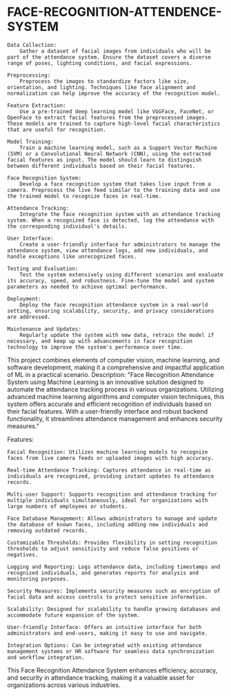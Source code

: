 # FACE-RECOGNITION-ATTENDENCE-SYSTEM
    Data Collection:
        Gather a dataset of facial images from individuals who will be part of the attendance system. Ensure the dataset covers a diverse range of poses, lighting conditions, and facial expressions.

    Preprocessing:
        Preprocess the images to standardize factors like size, orientation, and lighting. Techniques like face alignment and normalization can help improve the accuracy of the recognition model.

    Feature Extraction:
        Use a pre-trained deep learning model like VGGFace, FaceNet, or OpenFace to extract facial features from the preprocessed images. These models are trained to capture high-level facial characteristics that are useful for recognition.

    Model Training:
        Train a machine learning model, such as a Support Vector Machine (SVM) or a Convolutional Neural Network (CNN), using the extracted facial features as input. The model should learn to distinguish between different individuals based on their facial features.

    Face Recognition System:
        Develop a face recognition system that takes live input from a camera. Preprocess the live feed similar to the training data and use the trained model to recognize faces in real-time.

    Attendance Tracking:
        Integrate the face recognition system with an attendance tracking system. When a recognized face is detected, log the attendance with the corresponding individual's details.

    User Interface:
        Create a user-friendly interface for administrators to manage the attendance system, view attendance logs, add new individuals, and handle exceptions like unrecognized faces.

    Testing and Evaluation:
        Test the system extensively using different scenarios and evaluate its accuracy, speed, and robustness. Fine-tune the model and system parameters as needed to achieve optimal performance.

    Deployment:
        Deploy the face recognition attendance system in a real-world setting, ensuring scalability, security, and privacy considerations are addressed.

    Maintenance and Updates:
        Regularly update the system with new data, retrain the model if necessary, and keep up with advancements in face recognition technology to improve the system's performance over time.

This project combines elements of computer vision, machine learning, and software development, making it a comprehensive and impactful application of ML in a practical scenario.
Description:
"Face Recognition Attendance System using Machine Learning is an innovative solution designed to automate the attendance tracking process in various organizations. Utilizing advanced machine learning algorithms and computer vision techniques, this system offers accurate and efficient recognition of individuals based on their facial features. With a user-friendly interface and robust backend functionality, it streamlines attendance management and enhances security measures."

Features:

    Facial Recognition: Utilizes machine learning models to recognize faces from live camera feeds or uploaded images with high accuracy.

    Real-time Attendance Tracking: Captures attendance in real-time as individuals are recognized, providing instant updates to attendance records.

    Multi-user Support: Supports recognition and attendance tracking for multiple individuals simultaneously, ideal for organizations with large numbers of employees or students.

    Face Database Management: Allows administrators to manage and update the database of known faces, including adding new individuals and removing outdated records.

    Customizable Thresholds: Provides flexibility in setting recognition thresholds to adjust sensitivity and reduce false positives or negatives.

    Logging and Reporting: Logs attendance data, including timestamps and recognized individuals, and generates reports for analysis and monitoring purposes.

    Security Measures: Implements security measures such as encryption of facial data and access controls to protect sensitive information.

    Scalability: Designed for scalability to handle growing databases and accommodate future expansion of the system.

    User-friendly Interface: Offers an intuitive interface for both administrators and end-users, making it easy to use and navigate.

    Integration Options: Can be integrated with existing attendance management systems or HR software for seamless data synchronization and workflow integration.

This Face Recognition Attendance System enhances efficiency, accuracy, and security in attendance tracking, making it a valuable asset for organizations across various industries.
